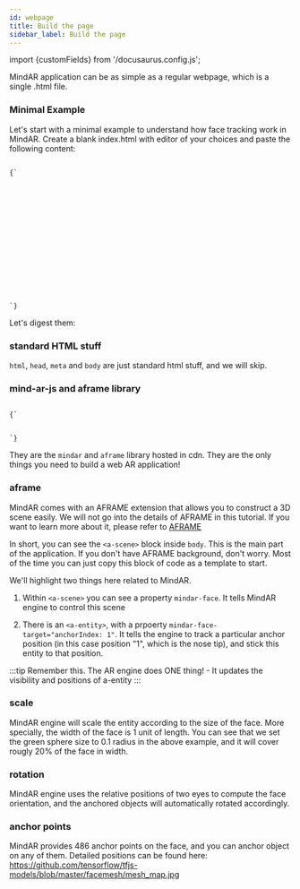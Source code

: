 ```yaml
---
id: webpage 
title: Build the page
sidebar_label: Build the page
---
```


import {customFields} from '/docusaurus.config.js';

MindAR application can be as simple as a regular webpage, which is a single .html file.

### Minimal Example

Let's start with a minimal example to understand how face tracking work in MindAR. Create a blank index.html with editor of your choices and paste the following content:

<code>
{`
<html>
  <head>
    <meta name="viewport" content="width=device-width, initial-scale=1" />
    <script src="https://aframe.io/releases/1.3.0/aframe.min.js"></script>
    <script src="https://cdn.jsdelivr.net/npm/mind-ar@${customFields.libVersion}/dist/mindar-face-aframe.prod.js"></script>
  </head>

  <body>
    <a-scene mindar-face embedded color-space="sRGB" renderer="colorManagement: true, physicallyCorrectLights" vr-mode-ui="enabled: false" device-orientation-permission-ui="enabled: false">
      <a-camera active="false" position="0 0 0"></a-camera>
      <a-entity mindar-face-target="anchorIndex: 1">
	<a-sphere color="green" radius="0.1"></a-sphere>
      </a-entity>
    </a-scene>
  </body>
</html>
`}
</code>

Let's digest them:

### standard HTML stuff

`html`, `head`, `meta` and `body` are just standard html stuff, and we will skip.

### mind-ar-js and aframe library 

<code>
{`<script src="https://cdn.jsdelivr.net/gh/hiukim/mind-ar-js@${customFields.libVersion}/dist/mindar-face.prod.js"></script>
<script src="https://aframe.io/releases/1.2.0/aframe.min.js"></script>
<script src="https://cdn.jsdelivr.net/gh/hiukim/mind-ar-js@${customFields.libVersion}/dist/mindar-face-aframe.prod.js"></script>
`}
</code>

They are the `mindar` and `aframe` library hosted in cdn. They are the only things you need to build a web AR application!

### aframe 
MindAR comes with an AFRAME extension that allows you to construct a 3D scene easily. We will not go into the details of AFRAME in this tutorial. If you want to learn more about it, please refer to <a href="https://aframe.io/" target="_blank">AFRAME</a>

In short, you can see the `<a-scene>` block inside `body`. This is the main part of the application. If you don't have AFRAME background, don't worry. Most of the time you can just copy this block of code as a template to start.

We'll highlight two things here related to MindAR. 

1. Within `<a-scene>` you can see a property `mindar-face`. It tells MindAR engine to control this scene

2. There is an `<a-entity>`, with a prpoerty `mindar-face-target="anchorIndex: 1"`. It tells the engine to track a particular anchor position (in this case position "1", which is the nose tip), and stick this entity to that position.

:::tip
Remember this. The AR engine does ONE thing! - It updates the visibility and positions of a-entity
:::

### scale

MindAR engine will scale the entity according to the size of the face. More specially, the width of the face is 1 unit of length. You can see that we set the green sphere size to 0.1 radius in the above example, and it will cover rougly 20% of the face in width.

### rotation

MindAR engine uses the relative positions of two eyes to compute the face orientation, and the anchored objects will automatically rotated accordingly.


### anchor points

MindAR provides 486 anchor points on the face, and you can anchor object on any of them. Detailed positions can be found here: https://github.com/tensorflow/tfjs-models/blob/master/facemesh/mesh_map.jpg
